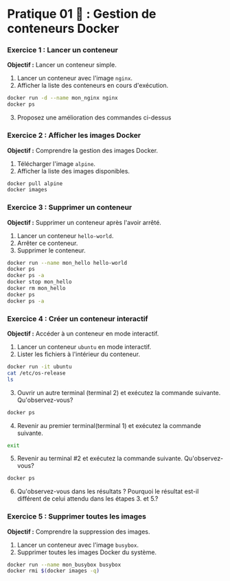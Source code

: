 
# Pratique 01 🚀 : Gestion de conteneurs Docker

### Exercice 1 : Lancer un conteneur
**Objectif :** Lancer un conteneur simple.

1. Lancer un conteneur avec l'image `nginx`.
2. Afficher la liste des conteneurs en cours d'exécution.

```bash
docker run -d --name mon_nginx nginx
docker ps
```
3. Proposez une amélioration des commandes ci-dessus

### Exercice 2 : Afficher les images Docker
**Objectif :** Comprendre la gestion des images Docker.

1. Télécharger l'image `alpine`.
2. Afficher la liste des images disponibles.

```bash
docker pull alpine
docker images
```

### Exercice 3 : Supprimer un conteneur
**Objectif :** Supprimer un conteneur après l'avoir arrêté.

1. Lancer un conteneur `hello-world`.
2. Arrêter ce conteneur.
3. Supprimer le conteneur.

```bash
docker run --name mon_hello hello-world
docker ps
docker ps -a
docker stop mon_hello
docker rm mon_hello
docker ps
docker ps -a
```

### Exercice 4 : Créer un conteneur interactif
**Objectif :** Accéder à un conteneur en mode interactif.

1. Lancer un conteneur `ubuntu` en mode interactif.
2. Lister les fichiers à l'intérieur du conteneur.

```bash
docker run -it ubuntu
cat /etc/os-release
ls
```

3. Ouvrir un autre terminal (terminal 2) et exécutez la commande suivante. Qu'observez-vous? 

```bash
docker ps
```

4. Revenir au premier terminal(terminal 1) et exécutez la commande suivante.

```bash
exit
```

5. Revenir au terminal #2 et exécutez la commande suivante. Qu'observez-vous? 

```bash
docker ps
```

6. Qu'observez-vous dans les résultats ? Pourquoi le résultat est-il différent de celui attendu dans les étapes 3. et 5.?



### Exercice 5 : Supprimer toutes les images
**Objectif :** Comprendre la suppression des images.

1. Lancer un conteneur avec l'image `busybox`.
2. Supprimer toutes les images Docker du système.

```bash
docker run --name mon_busybox busybox
docker rmi $(docker images -q)
```
